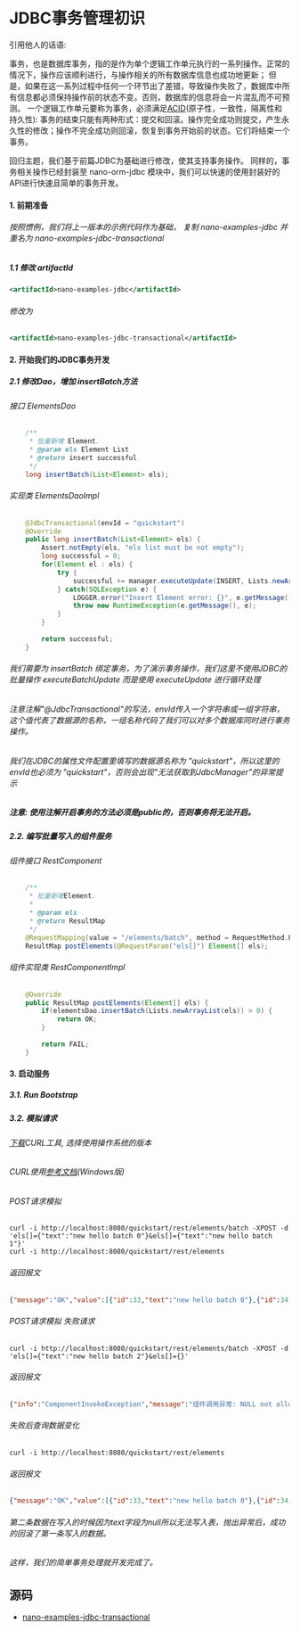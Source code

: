 JDBC事务管理初识
====

  引用他人的话语: 
  
  事务，也是数据库事务，指的是作为单个逻辑工作单元执行的一系列操作。正常的情况下，操作应该顺利进行，与操作相关的所有数据库信息也成功地更新；
  但是，如果在这一系列过程中任何一个环节出了差错，导致操作失败了，数据库中所有信息都必须保持操作前的状态不变。否则，数据库的信息将会一片混乱而不可预测。
  一个逻辑工作单元要称为事务，必须满足[ACID](http://baike.baidu.com/view/600227.htm)(原子性，一致性，隔离性和持久性):
  事务的结束只能有两种形式：提交和回滚。操作完全成功则提交，产生永久性的修改；操作不完全成功则回滚，恢复到事务开始前的状态。它们将结束一个事务。
  
  回归主题，我们基于前篇JDBC为基础进行修改，使其支持事务操作。
  同样的，事务相关操作已经封装至 nano-orm-jdbc 模块中，我们可以快速的使用封装好的API进行快速且简单的事务开发。
  
#### 1. 前期准备

###### 按照惯例，我们将上一版本的示例代码作为基础， 复制 nano-examples-jdbc 并重名为 nano-examples-jdbc-transactional

##### 1.1 修改 artifactId
```xml
<artifactId>nano-examples-jdbc</artifactId>
```
###### 修改为
```xml
<artifactId>nano-examples-jdbc-transactional</artifactId>
```

#### 2. 开始我们的JDBC事务开发
##### 2.1 修改Dao，增加 insertBatch方法
###### 接口 ElementsDao
```java
    /**
     * 批量新增 Element.
     * @param els Element List
     * @return insert successful
     */
    long insertBatch(List<Element> els);
```
###### 实现类 ElementsDaoImpl
```java
    @JdbcTransactional(envId = "quickstart")
    @Override
    public long insertBatch(List<Element> els) {
        Assert.notEmpty(els, "els list must be not empty");
        long successful = 0;
        for(Element el : els) {
            try {
                successful += manager.executeUpdate(INSERT, Lists.newArrayList(el.getText()));
            } catch(SQLException e) {
                LOGGER.error("Insert Element error: {}", e.getMessage());
                throw new RuntimeException(e.getMessage(), e);
            }
        }
        
        return successful;
    }
```
###### 我们需要为 insertBatch 绑定事务，为了演示事务操作，我们这里不使用JDBC的批量操作 executeBatchUpdate 而是使用 executeUpdate 进行循环处理
###### 注意注解"@JdbcTransactional"的写法，envId传入一个字符串或一组字符串，这个值代表了数据源的名称，一组名称代码了我们可以对多个数据库同时进行事务操作。
###### 我们在JDBC的属性文件配置里填写的数据源名称为 "quickstart"，所以这里的 envId也必须为 "quickstart"，否则会出现"无法获取到JdbcManager"的异常提示
##### 注意: 使用注解开启事务的方法必须是public的，否则事务将无法开启。

##### 2.2. 编写批量写入的组件服务
###### 组件接口 RestComponent
```java
    /**
     * 批量新增Element.
     * 
     * @param els
     * @return ResultMap
     */
    @RequestMapping(value = "/elements/batch", method = RequestMethod.POST)
    ResultMap postElements(@RequestParam("els[]") Element[] els);
```
###### 组件实现类 RestComponentImpl
```java
    @Override
    public ResultMap postElements(Element[] els) {
        if(elementsDao.insertBatch(Lists.newArrayList(els)) > 0) {
            return OK;
        }
        
        return FAIL;
    }
```

#### 3. 启动服务
##### 3.1. Run Bootstrap
##### 3.2. 模拟请求
###### [下载](https://curl.haxx.se/download.html)CURL工具, 选择使用操作系统的版本
###### CURL使用[参考文档](http://blog.csdn.net/lipei1220/article/details/8536520)(Windows版)

###### POST请求模拟
```shell
curl -i http://localhost:8080/quickstart/rest/elements/batch -XPOST -d 'els[]={"text":"new hello batch 0"}&els[]={"text":"new hello batch 1"}'
curl -i http://localhost:8080/quickstart/rest/elements
```
###### 返回报文
```json
{"message":"OK","value":[{"id":33,"text":"new hello batch 0"},{"id":34,"text":"new hello batch 1"}],"info":"OK","status":200}
```

###### POST请求模拟 失败请求
```shell
curl -i http://localhost:8080/quickstart/rest/elements/batch -XPOST -d 'els[]={"text":"new hello batch 2"}&els[]={}'
```
###### 返回报文
```json
{"info":"ComponentInvokeException","message":"组件调用异常: NULL not allowed for column \"TEXT\"; SQL statement:\ninsert into elements (text) values (?) [23502-191]","status":9099}
```
###### 失败后查询数据变化
```shell
curl -i http://localhost:8080/quickstart/rest/elements
```
###### 返回报文
```json
{"message":"OK","value":[{"id":33,"text":"new hello batch 0"},{"id":34,"text":"new hello batch 1"}],"info":"OK","status":200}
```
###### 第二条数据在写入的时候因为text字段为null所以无法写入表，抛出异常后，成功的回滚了第一条写入的数据。
###### 这样，我们的简单事务处理就开发完成了。

源码
----
- [nano-examples-jdbc-transactional](https://github.com/nano-projects/nano-framework/tree/master/nano-examples/nano-examples-jdbc-transactional)

